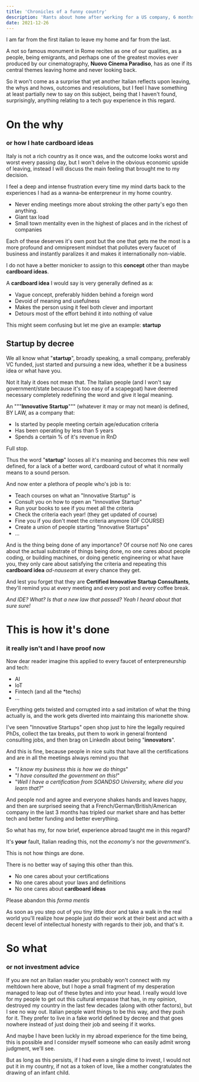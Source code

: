 ```yaml
---
title: 'Chronicles of a funny country'
description: 'Rants about home after working for a US company, 6 months in.'
date: 2021-12-26
---
```


I am far from the first italian to leave my home and far from the last.

A not so famous monument in Rome recites as one of our qualities, as a people, being emigrants, and perhaps one of the greatest movies ever
produced by our cinematography, **Nuovo Cinema Paradiso**, has as one if its central themes leaving home and never looking back.

So it won't come as a surprise that yet another Italian reflects upon leaving, the whys and hows, outcomes and resolutions, but I feel I have something
at least partially new to say on this subject, being that I haven't found, surprisingly, anything relating to a tech guy experience in this regard.

# On the why
### or how I hate cardboard ideas

Italy is not a rich country as it once was, and the outcome looks worst and worst every passing day, but I won't delve in the obvious economic upside of leaving, instead I will discuss the
main feeling that brought me to my decision.

I feel a deep and intense frustration every time my mind darts back to the experiences I had as a wanna-be enterpreneur in my home country.

 - Never ending meetings more about stroking the other party's ego then anything.
 - Giant tax load
 - Small town mentality even in the highest of places and in the richest of companies

Each of these deserves it's own post but the one that gets me the most is a more profound and omnipresent mindset that pollutes
every faucet of business and instantly paralizes it and makes it internationally non-viable.

I do not have a better monicker to assign to this **concept** other than maybe **cardboard ideas**.

A **cardboard idea** I would say is very generally defined as a:

 - Vague concept, preferably hidden behind a foreign word
 - Devoid of meaning and usefulness 
 - Makes the person using it feel both clever and important
 - Detours most of the effort behind it into nothing of value

This might seem confusing but let me give an example: **startup**

## Startup by decree

We all know what "**startup**", broadly speaking, a small company, preferably VC funded, just started and pursuing a new idea, whether it be a business idea or what have you.

Not it Italy it does not mean that. The Italian people (and I won't say government/state because it's too easy of a scapegoat) have deemed necessary completely redefining the word and give it legal meaning.

An """**Innovative Startup**""" (whatever it may or may not mean) is defined, BY LAW, as a company that:

 - Is started by people meeting certain age/education criteria
 - Has been operating by less than 5 years
 - Spends a certain % of it's revenue in RnD

Full stop.

Thus the word "**startup**" looses all it's meaning and becomes this new well defined, for a lack of a better word, cardboard cutout of what it normally means to a sound person.

And now enter a plethora of people who's job is to:

 - Teach courses on what an "Innovative Startup" is
 - Consult you on how to open an "Innovative Startup"
 - Run your books to see if you meet all the criteria
 - Check the criteria each year! (they get updated of course)
 - Fine you if you don't meet the criteria anymore (OF COURSE)
 - Create a union of people starting "Innovative Startups"
 - ...

And is the thing being done of any importance? Of course not! No one cares about the actual substrate of things being done, no one
cares about people coding, or building machines, or doing genetic engineering or what have you, they only care about satisfying the criteria
and repeating this **cardboard idea** *ad-nauseam* at every chance they get.

And lest you forget that they are **Certified Innovative Startup Consultants**, they'll remind you at every meeting and every post and every coffee break.

*And IDE? What? Is that a new law that passed? Yeah I heard about that sure sure!*

# This is how it's done
### it really isn't and I have proof now

Now dear reader imagine this applied to every faucet of enterpreneurship and tech:

 - AI
 - IoT
 - Fintech (and all the \*techs)
 - ...

Everything gets twisted and corrupted into a sad imitation of what the thing actually is, and the work gets diverted into maintaing this marionette show.

I've seen "Innovative Startups" open shop just to hire the legally required PhDs, collect the tax breaks, put them to work in general frontend consulting jobs, and then brag on LinkedIn about being "**innovators**".

And this is fine, because people in nice suits that have all the certifications and are in all the meetings always remind you that

 - "*I know my business this is how we do things*"
 - "*I have consulted the government on this!*"
 - "*Well I have a certification from SOANDSO University, where did you learn that?*"

And people nod and agree and everyone shakes hands and leaves happy, and then are surprised seeing that a French/German/British/American company in the last 3 months has
tripled our market share and has better tech and better funding and better everything.

So what has my, for now brief, experience abroad taught me in this regard? 

It's **your** fault, Italian reading this, not the *economy's* nor the *government's*.

This is not how things are done.

There is no better way of saying this other than this.

 - No one cares about your certifications
 - No one cares about your laws and definitions
 - No one cares about **cardboard ideas**

 Please abandon this *forma mentis*

As soon as you step out of you tiny little door and take a walk in the real world you'll realize how people just do their work at their best and act with a decent level
of intellectual honesty with regards to their job, and that's it.

# So what
### or not investment advice

If you are not an Italian reader you probably won't connect with my meltdown here above, but I hope a small fragment of my desperation managed to leap out of these bytes and into your head.
I really would love for my people to get out this cultural empasse that has, in my opinion, destroyed my country in the last few decades (along with other factors), but I see no way out.
Italian people want things to be this way, and they push for it. They prefer to live in a fake world defined by decree and that goes nowhere instead of just doing their job and seeing if it works.

And maybe I have been luckly in my abroad experience for the time being, this is possible and I consider myself someone who can easily admit wrong judgment, we'll see.

But as long as this persists, if I had even a single dime to invest, I would not put it in my country, if not as a token of love, like a mother congratulates the drawing of an infant child.
